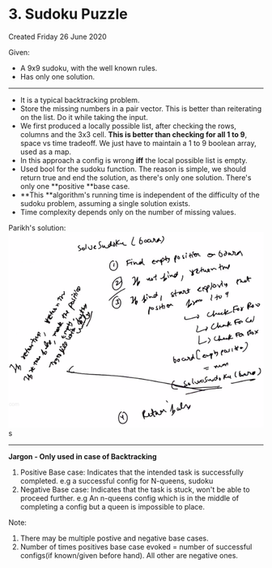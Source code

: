 # 3. Sudoku Puzzle
Created Friday 26 June 2020

Given:

* A 9x9 sudoku, with the well known rules.
* Has only one solution.



*****


* It is a typical backtracking problem.
* Store the missing numbers in a pair vector. This is better than reiterating on the list. Do it while taking the input.
* We first produced a locally possible list, after checking the rows, columns and the 3x3 cell. **This is better than checking for all 1 to 9**, space vs time tradeoff. We just have to maintain a 1 to 9 boolean array, used as a map.
* In this approach a config is wrong **iff** the local possible list is empty.
* Used bool for the sudoku function. The reason is simple, we should return true and end the solution, as there's only one solution. There's only one **positive **base case.
* **This **algorithm's running time is independent of the difficulty of the sudoku problem, assuming a single solution exists. 
* Time complexity depends only on the number of missing values.


Parikh's solution:
![](3._Sudoku_Puzzle/pasted_image.png)s

*****

**Jargon - Only used in case of Backtracking**

1. Positive Base case: Indicates that the intended task is successfully completed. e.g a successful config for N-queens, sudoku
2. Negative Base case: Indicates that the task is stuck, won't be able to proceed further. e.g An n-queens config which is in the middle of completing a config but a queen is impossible to place.

Note: 

1. There may be multiple postive and negative base cases. 
2. Number of times positives base case evoked  = number of successful configs(if known/given before hand). All other are negative ones.


